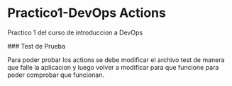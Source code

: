 # Practico1-DevOps Actions
<p>Practico 1 del curso de introduccion a DevOps</p>
### Test de Prueba
<p>Para poder probar los actions se debe modificar el archivo test de manera que falle la aplicacion y luego volver a modificar para que funcione para poder comprobar que funcionan.</p>
